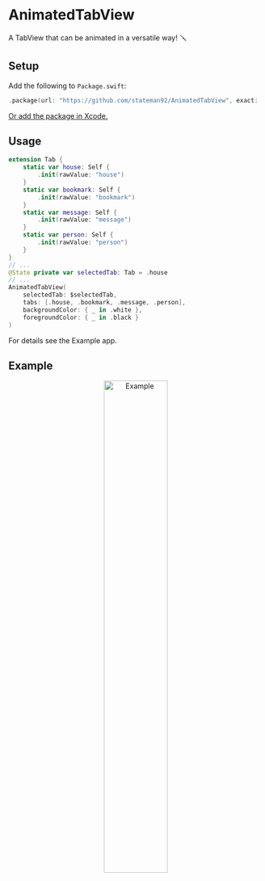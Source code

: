 # AnimatedTabView
A TabView that can be animated in a versatile way! 🪛

## Setup

Add the following to `Package.swift`:

```swift
.package(url: "https://github.com/stateman92/AnimatedTabView", exact: .init(0, 0, 3))
```

[Or add the package in Xcode.](https://developer.apple.com/documentation/xcode/adding_package_dependencies_to_your_app)

## Usage

```swift
extension Tab {
    static var house: Self {
        .init(rawValue: "house")
    }
    static var bookmark: Self {
        .init(rawValue: "bookmark")
    }
    static var message: Self {
        .init(rawValue: "message")
    }
    static var person: Self {
        .init(rawValue: "person")
    }
}
// ...
@State private var selectedTab: Tab = .house
// ...
AnimatedTabView(
    selectedTab: $selectedTab,
    tabs: [.house, .bookmark, .message, .person],
    backgroundColor: { _ in .white },
    foregroundColor: { _ in .black }
)
```

For details see the Example app.

## Example

<p style="text-align:center;"><img src="https://github.com/stateman92/AnimatedTabView/blob/main/Resources/screenrecording.gif?raw=true" width="50%" alt="Example"></p>
